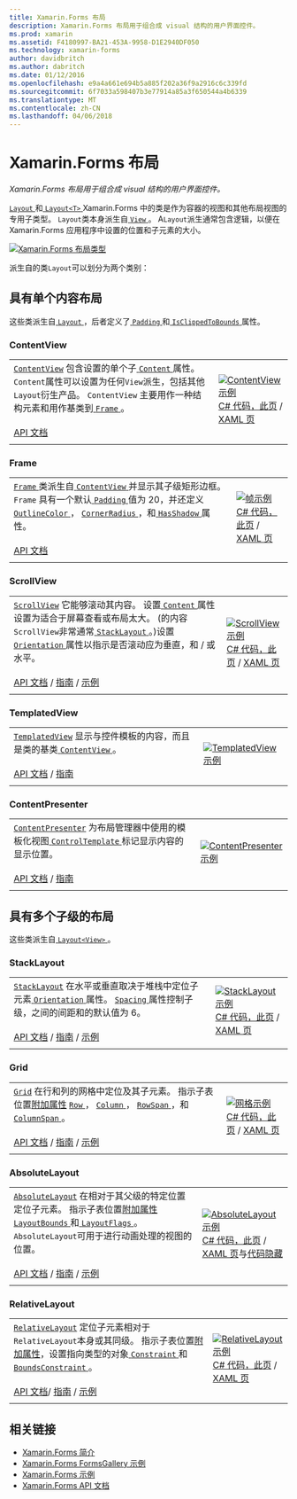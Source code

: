 ```yaml
---
title: Xamarin.Forms 布局
description: Xamarin.Forms 布局用于组合成 visual 结构的用户界面控件。
ms.prod: xamarin
ms.assetid: F4180997-BA21-453A-9958-D1E2940DF050
ms.technology: xamarin-forms
author: davidbritch
ms.author: dabritch
ms.date: 01/12/2016
ms.openlocfilehash: e9a4a661e694b5a885f202a36f9a2916c6c339fd
ms.sourcegitcommit: 6f7033a598407b3e77914a85a3f650544a4b6339
ms.translationtype: MT
ms.contentlocale: zh-CN
ms.lasthandoff: 04/06/2018
---
```

# <a name="xamarinforms-layouts"></a>Xamarin.Forms 布局

_Xamarin.Forms 布局用于组合成 visual 结构的用户界面控件。_

[ `Layout` ](https://developer.xamarin.com/api/type/Xamarin.Forms.Layout)和[ `Layout<T>` ](https://developer.xamarin.com/api/type/Xamarin.Forms.Layout%3CT%3E/) Xamarin.Forms 中的类是作为容器的视图和其他布局视图的专用子类型。 `Layout`类本身派生自[ `View` ](views.md)。 A`Layout`派生通常包含逻辑，以便在 Xamarin.Forms 应用程序中设置的位置和子元素的大小。

 [ ![](layouts-images/layouts-sml.png "Xamarin.Forms 布局类型")](layouts-images/layouts.png#lightbox "Xamarin.Forms 布局类型")

派生自的类`Layout`可以划分为两个类别：

## <a name="layouts-with-single-content"></a>具有单个内容布局

这些类派生自[ `Layout` ](https://developer.xamarin.com/api/type/Xamarin.Forms.Layout/)，后者定义了[ `Padding` ](https://developer.xamarin.com/api/property/Xamarin.Forms.Layout.Padding/)和[ `IsClippedToBounds` ](https://developer.xamarin.com/api/property/Xamarin.Forms.Layout.IsClippedToBounds/)属性。

<a name="contentView" />

### <a name="contentview"></a>ContentView

|     |     |
| --- | --- |
| [`ContentView`](https://developer.xamarin.com/api/type/Xamarin.Forms.ContentView/) 包含设置的单个子[ `Content` ](https://developer.xamarin.com/api/property/Xamarin.Forms.ContentView.Content/)属性。 `Content`属性可以设置为任何`View`派生，包括其他`Layout`衍生产品。 `ContentView` 主要用作一种结构元素和用作基类到[ `Frame` ](#frame)。<br /><br />[API 文档](https://developer.xamarin.com/api/type/Xamarin.Forms.ContentView/) | [![ContentView 示例](layouts-images/ContentView.png "ContentView 示例")](layouts-images/ContentView-Large.png#lightbox "ContentView 示例")<br />[C# 代码，此页](https://github.com/xamarin/xamarin-forms-samples/blob/master/FormsGallery/FormsGallery/FormsGallery/CodeExamples/ContentViewDemoPage.cs) / [XAML 页](https://github.com/xamarin/xamarin-forms-samples/blob/master/FormsGallery/FormsGallery/FormsGallery/XamlExamples/ContentViewDemoPage.xaml) |
|     |     |

<a named="frame" />

### <a name="frame"></a>Frame

|     |     |
| --- | --- |
| [ `Frame` ](https://developer.xamarin.com/api/type/Xamarin.Forms.Frame/)类派生自[ `ContentView` ](#contentView)并显示其子级矩形边框。 `Frame` 具有一个默认[ `Padding` ](https://developer.xamarin.com/api/property/Xamarin.Forms.Layout.Padding/)值为 20，并还定义[ `OutlineColor` ](https://developer.xamarin.com/api/property/Xamarin.Forms.Frame.OutlineColor/)， [ `CornerRadius` ](https://developer.xamarin.com/api/property/Xamarin.Forms.Frame.CornerRadius/)，和[ `HasShadow` ](https://developer.xamarin.com/api/property/Xamarin.Forms.Frame.HasShadow/)属性。<br /><br />[API 文档](https://developer.xamarin.com/api/type/Xamarin.Forms.Frame/) | [![帧示例](layouts-images/Frame.png "帧示例")](layouts-images/Frame-Large.png#lightbox "框架示例")<br />[C# 代码，此页](https://github.com/xamarin/xamarin-forms-samples/blob/master/FormsGallery/FormsGallery/FormsGallery/CodeExamples/FrameDemoPage.cs) / [XAML 页](https://github.com/xamarin/xamarin-forms-samples/blob/master/FormsGallery/FormsGallery/FormsGallery/XamlExamples/FrameDemoPage.xaml) |
|     |     |

<a name="scrollView" />

### <a name="scrollview"></a>ScrollView

|     |     |
| --- | --- |
| [`ScrollView`](https://developer.xamarin.com/api/type/Xamarin.Forms.ScrollView/) 它能够滚动其内容。 设置[ `Content` ](https://developer.xamarin.com/api/property/Xamarin.Forms.ScrollView.Content/)属性设置为适合于屏幕查看或布局太大。 (的内容`ScrollView`非常通常[ `StackLayout` ](#stackLayout)。)设置[ `Orientation` ](https://developer.xamarin.com/api/property/Xamarin.Forms.ScrollView.Orientation/)属性以指示是否滚动应为垂直，和 / 或水平。<br /><br />[API 文档](https://developer.xamarin.com/api/type/Xamarin.Forms.ScrollView/) / [指南](~/xamarin-forms/user-interface/layouts/scroll-view.md) / [示例](https://developer.xamarin.com/samples/xamarin-forms/UserInterface/Layout/) | [![ScrollView 示例](layouts-images/ScrollView.png "ScrollView 示例")](layouts-images/ScrollView-Large.png#lightbox "ScrollView 示例")<br />[C# 代码，此页](https://github.com/xamarin/xamarin-forms-samples/blob/master/FormsGallery/FormsGallery/FormsGallery/CodeExamples/ScrollViewDemoPage.cs) / [XAML 页](https://github.com/xamarin/xamarin-forms-samples/blob/master/FormsGallery/FormsGallery/FormsGallery/XamlExamples/ScrollViewDemoPage.xaml) |
|     |     |

### <a name="templatedview"></a>TemplatedView

|     |     |
| --- | --- |
| [`TemplatedView`](https://developer.xamarin.com/api/type/Xamarin.Forms.TemplatedView/) 显示与控件模板的内容，而且是类的基类[ `ContentView` ](#contentView)。<br /><br />[API 文档](https://developer.xamarin.com/api/type/Xamarin.Forms.TemplatedView/) / [指南](~/xamarin-forms/app-fundamentals/templates/control-templates/index.md) | [![TemplatedView 示例](layouts-images/TemplatedView.png "TemplatedView 示例")](layouts-images/TemplatedView.png#lightbox "TemplatedView 示例") |
|     |     |

### <a name="contentpresenter"></a>ContentPresenter

|     |     |
| --- | --- |
| [`ContentPresenter`](https://developer.xamarin.com/api/type/Xamarin.Forms.ContentPresenter/) 为布局管理器中使用的模板化视图[ `ControlTemplate` ](https://developer.xamarin.com/api/type/Xamarin.Forms.ControlTemplate/)标记显示内容的显示位置。<br /><br />[API 文档](https://developer.xamarin.com/api/type/Xamarin.Forms.ContentPresenter/) / [指南](~/xamarin-forms/app-fundamentals/templates/control-templates/index.md) | [![ContentPresenter 示例](layouts-images/ContentPresenter.png "ContentPresenter 示例")](layouts-images/ContentPresenter.png#lightbox "ContentPresenter 示例") |
|     |     |

## <a name="layouts-with-multiple-children"></a>具有多个子级的布局

这些类派生自[ `Layout<View>` ](https://developer.xamarin.com/api/type/Xamarin.Forms.Layout%3CT%3E/)。

<a name="stackLayout" />

### <a name="stacklayout"></a>StackLayout

|     |     |
| --- | --- |
| [`StackLayout`](https://developer.xamarin.com/api/type/Xamarin.Forms.StackLayout/) 在水平或垂直取决于堆栈中定位子元素[ `Orientation` ](https://developer.xamarin.com/api/property/Xamarin.Forms.StackLayout.Orientation/)属性。 [ `Spacing` ](https://developer.xamarin.com/api/property/Xamarin.Forms.StackLayout.Spacing/)属性控制子级，之间的间距和的默认值为 6。<br /><br />[API 文档](https://developer.xamarin.com/api/type/Xamarin.Forms.StackLayout/) / [指南](~/xamarin-forms/user-interface/layouts/stack-layout.md) / [示例](https://developer.xamarin.com/samples/xamarin-forms/UserInterface/Layout/)| [![StackLayout 示例](layouts-images/StackLayout.png "StackLayout 示例")](layouts-images/StackLayout-Large.png#lightbox "StackLayout 示例")<br />[C# 代码，此页](https://github.com/xamarin/xamarin-forms-samples/blob/master/FormsGallery/FormsGallery/FormsGallery/CodeExamples/StackLayoutDemoPage.cs) / [XAML 页](https://github.com/xamarin/xamarin-forms-samples/blob/master/FormsGallery/FormsGallery/FormsGallery/XamlExamples/StackLayoutDemoPage.xaml) |
|     |     |

<a name="grid" />

### <a name="grid"></a>Grid

|     |     |
| --- | --- |
| [`Grid`](https://developer.xamarin.com/api/type/Xamarin.Forms.Grid/) 在行和列的网格中定位及其子元素。 指示子表位置[附加属性](~/xamarin-forms/xaml/attached-properties.md) [ `Row` ](https://developer.xamarin.com/api/field/Xamarin.Forms.Grid.RowProperty/)， [ `Column` ](https://developer.xamarin.com/api/field/Xamarin.Forms.Grid.ColumnProperty/)， [ `RowSpan` ](https://developer.xamarin.com/api/field/Xamarin.Forms.Grid.RowSpanProperty/)，和[ `ColumnSpan` ](https://developer.xamarin.com/api/field/Xamarin.Forms.Grid.ColumnSpanProperty/)。<br /><br />[API 文档](https://developer.xamarin.com/api/type/Xamarin.Forms.Grid/) / [指南](~/xamarin-forms/user-interface/layouts/grid.md) / [示例](https://developer.xamarin.com/samples/xamarin-forms/UserInterface/Layout/) | [![网格示例](layouts-images/Grid.png "网格示例")](layouts-images/Grid-Large.png#lightbox "网格示例")<br />[C# 代码，此页](https://github.com/xamarin/xamarin-forms-samples/blob/master/FormsGallery/FormsGallery/FormsGallery/CodeExamples/GridDemoPage.cs) / [XAML 页](https://github.com/xamarin/xamarin-forms-samples/blob/master/FormsGallery/FormsGallery/FormsGallery/XamlExamples/GridDemoPage.xaml) |
|     |     |

### <a name="absolutelayout"></a>AbsoluteLayout

|     |     |
| --- | --- |
| [`AbsoluteLayout`](https://developer.xamarin.com/api/type/Xamarin.Forms.AbsoluteLayout/) 在相对于其父级的特定位置定位子元素。 指示子表位置[附加属性](~/xamarin-forms/xaml/attached-properties.md) [ `LayoutBounds` ](https://developer.xamarin.com/api/field/Xamarin.Forms.AbsoluteLayout.LayoutBoundsProperty/)和[ `LayoutFlags` ](https://developer.xamarin.com/api/field/Xamarin.Forms.AbsoluteLayout.LayoutFlagsProperty/)。 `AbsoluteLayout`可用于进行动画处理的视图的位置。<br /><br />[API 文档](https://developer.xamarin.com/api/type/Xamarin.Forms.AbsoluteLayout/) / [指南](~/xamarin-forms/user-interface/layouts/absolute-layout.md) / [示例](https://developer.xamarin.com/samples/xamarin-forms/UserInterface/Layout/) | [![AbsoluteLayout 示例](layouts-images/AbsoluteLayout.png "AbsoluteLayout 示例")](layouts-images/AbsoluteLayout-Large.png#lightbox "AbsoluteLayout 示例")<br />[C# 代码，此页](https://github.com/xamarin/xamarin-forms-samples/blob/master/FormsGallery/FormsGallery/FormsGallery/CodeExamples/AbsoluteLayoutdDemoPage.cs) / [XAML 页](https://github.com/xamarin/xamarin-forms-samples/blob/master/FormsGallery/FormsGallery/FormsGallery/XamlExamples/AbsoluteLayoutDemoPage.xaml)与[代码隐藏](https://github.com/xamarin/xamarin-forms-samples/blob/master/FormsGallery/FormsGallery/FormsGallery/XamlExamples/AbsoluteLayoutDemoPage.xaml.cs) |
|     |     |

### <a name="relativelayout"></a>RelativeLayout

|     |     |
| --- | --- |
| [`RelativeLayout`](https://developer.xamarin.com/api/type/Xamarin.Forms.RelativeLayout/) 定位子元素相对于`RelativeLayout`本身或其同级。 指示子表位置[附加属性](~/xamarin-forms/xaml/attached-properties.md)，设置指向类型的对象[ `Constraint` ](https://developer.xamarin.com/api/type/Xamarin.Forms.Constraint/)和[ `BoundsConstraint` ](https://developer.xamarin.com/api/type/Xamarin.Forms.Constraint/)。<br /><br />[API 文档](https://developer.xamarin.com/api/type/Xamarin.Forms.RelativeLayout/)/ [指南](~/xamarin-forms/user-interface/layouts/relative-layout.md) / [示例](https://developer.xamarin.com/samples/xamarin-forms/UserInterface/Layout/) | [![RelativeLayout 示例](layouts-images/RelativeLayout.png "RelativeLayout 示例")](layouts-images/RelativeLayout-Large.png#lightbox "RelativeLayout 示例")<br />[C# 代码，此页](https://github.com/xamarin/xamarin-forms-samples/blob/master/FormsGallery/FormsGallery/FormsGallery/CodeExamples/RelativeLayoutDemoPage.cs) / [XAML 页](https://github.com/xamarin/xamarin-forms-samples/blob/master/FormsGallery/FormsGallery/FormsGallery/XamlExamples/RelativeLayoutDemoPage.xaml) |
|     |     |

## <a name="related-links"></a>相关链接

- [Xamarin.Forms 简介](~/xamarin-forms/get-started/introduction-to-xamarin-forms.md)
- [Xamarin.Forms FormsGallery 示例](https://developer.xamarin.com/samples/FormsGallery/)
- [Xamarin.Forms 示例](https://developer.xamarin.com/samples/xamarin-forms/all/)
- [Xamarin.Forms API 文档](https://developer.xamarin.com/api/root/Xamarin.Forms/)
